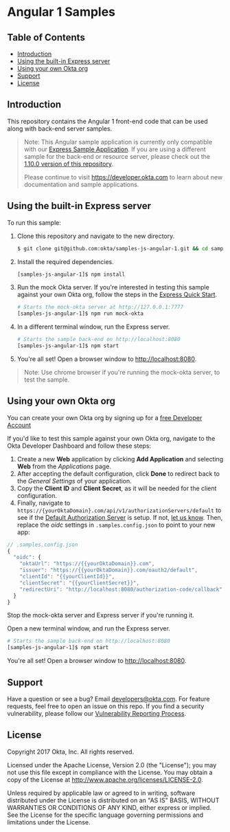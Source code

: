 Angular 1 Samples
======

## Table of Contents

  - [Introduction](#introduction)
  - [Using the built-in Express server](#using-the-built-in-express-server)
  - [Using your own Okta org](#using-your-own-okta-org)
  - [Support](#support)
  - [License](#license)

## Introduction

This repository contains the Angular 1 front-end code that can be used along with back-end server samples.

> Note: This Angular sample application is currently only compatible with our [Express Sample Application](https://github.com/okta/samples-nodejs-express-4).  If you are using a different sample for the back-end or resource server, please check out the [1.10.0 version of this repository](https://github.com/okta/samples-js-angular-1/tree/1.10).
>
> Please continue to visit https://developer.okta.com to learn about new documentation and sample applications.

## Using the built-in Express server

To run this sample:

1. Clone this repository and navigate to the new directory.

    ```bash
    $ git clone git@github.com:okta/samples-js-angular-1.git && cd samples-js-angular-1
    ```

2. Install the required dependencies.

    ```bash
    [samples-js-angular-1]$ npm install
    ```

3. Run the mock Okta server. If you're interested in testing this sample against your own Okta org, follow the steps in the [Express Quick Start](https://github.com/okta/samples-nodejs-express-4#quick-start).

    ```bash
    # Starts the mock-okta server at http://127.0.0.1:7777
    [samples-js-angular-1]$ npm run mock-okta
    ```

4. In a different terminal window, run the Express server.

    ```bash
    # Starts the sample back-end on http://localhost:8080
    [samples-js-angular-1]$ npm start
    ```

5. You're all set! Open a browser window to [http://localhost:8080](http://localhost:8080).
> Note:
Use chrome browser if you're running the mock-okta server, to test the sample.

## Using your own Okta org
You can create your own Okta org by signing up for a [free Developer Account](https://developer.okta.com/signup/)

If you'd like to test this sample against your own Okta org, navigate to the Okta Developer Dashboard and follow these steps:

1. Create a new **Web** application by clicking **Add Application** and selecting **Web** from the *Applications* page.
2. After accepting the default configuration, click **Done** to redirect back to the *General Settings* of your application.
3. Copy the **Client ID** and **Client Secret**, as it will be needed for the client configuration.
4. Finally, navigate to `https://{yourOktaDomain}.com/api/v1/authorizationServers/default` to see if the [Default Authorization Server](https://developer.okta.com/docs/api/resources/oauth2.html#using-the-default-authorization-server) is setup. If not, [let us know](mailto:developers@okta.com).
Then, replace the *oidc* settings in `.samples.config.json` to point to your new app:
```javascript
// .samples.config.json
{
  "oidc": {
    "oktaUrl": "https://{{yourOktaDomain}}.com",
    "issuer": "https://{{yourOktaDomain}}.com/oauth2/default",
    "clientId": "{{yourClientId}}",
    "clientSecret": "{{yourClientSecret}}",
    "redirectUri": "http://localhost:8080/authorization-code/callback"
  }
}
```

Stop the mock-okta server and Express server if you're running it.

Open a new terminal window, and run the Express server.

   ```bash
   # Starts the sample back-end on http://localhost:8080
   [samples-js-angular-1]$ npm start
   ```

You're all set! Open a browser window to [http://localhost:8080](http://localhost:8080).


## Support

Have a question or see a bug? Email developers@okta.com. For feature requests, feel free to open an issue on this repo. If you find a security vulnerability, please follow our [Vulnerability Reporting Process](https://www.okta.com/vulnerability-reporting-policy/).

## License

Copyright 2017 Okta, Inc. All rights reserved.

Licensed under the Apache License, Version 2.0 (the "License"); you may not use this file except in compliance with the License. You may obtain a copy of the License at http://www.apache.org/licenses/LICENSE-2.0.

Unless required by applicable law or agreed to in writing, software distributed under the License is distributed on an "AS IS" BASIS, WITHOUT WARRANTIES OR CONDITIONS OF ANY KIND, either express or implied. See the License for the specific language governing permissions and limitations under the License.
